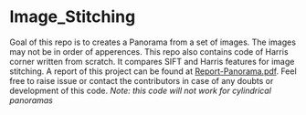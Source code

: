 # Image_Stitching

Goal of this repo is to creates a Panorama from a set of images. The images may not be in order of apperences. This repo also contains code of Harris corner written from scratch. It compares SIFT and Harris features for image stitching. A report of this project can be found at [Report-Panorama.pdf](Report-Panorama.pdf). Feel free to raise issue or contact the contributors in case of any doubts or development of this code. 
*Note: this code will not work for cylindrical panoramas*
